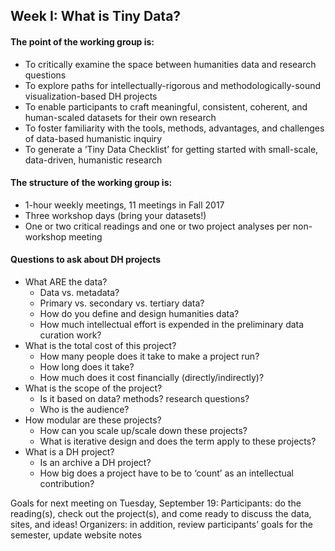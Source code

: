 ## Week I: What is Tiny Data?
#### The point of the working group is:
- To critically examine the space between humanities data and research questions
- To explore paths for intellectually-rigorous and methodologically-sound visualization-based DH projects
- To enable participants to craft meaningful, consistent, coherent, and human-scaled datasets for their own research
- To foster familiarity with the tools, methods, advantages, and challenges of data-based humanistic inquiry
- To generate a ‘Tiny Data Checklist’ for getting started with small-scale, data-driven, humanistic research

#### The structure of the working group is:
- 1-hour weekly meetings, 11 meetings in Fall 2017
- Three workshop days (bring your datasets!)
- One or two critical readings and one or two project analyses per non-workshop meeting

#### Questions to ask about DH projects
- What ARE the data?
  - Data vs. metadata?
  - Primary vs. secondary vs. tertiary data?
  - How do you define and design humanities data?
  - How much intellectual effort is expended in the preliminary data curation work?
- What is the total cost of this project?
  - How many people does it take to make a project run?
  - How long does it take?
  - How much does it cost financially (directly/indirectly)?
- What is the scope of the project?
  - Is it based on data? methods? research questions?
  - Who is the audience?
- How modular are these projects?
  - How can you scale up/scale down these projects?
  - What is iterative design and does the term apply to these projects?
- What is a DH project?
  - Is an archive a DH project?
  - How big does a project have to be to ‘count’ as an intellectual contribution?

Goals for next meeting on Tuesday, September 19:
Participants: do the reading(s), check out the project(s), and come ready to discuss the data, sites, and ideas!
Organizers: in addition, review participants’ goals for the semester, update website notes

